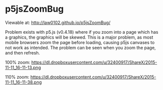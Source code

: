 # p5jsZoomBug
Viewable at: http://law0102.github.io/p5jsZoomBug/

Problem exists with p5.js (v0.4.18) where if you zoom into a page which has a graphics, the graphics will be skewed. This is a major problem, as most mobile browsers zoom the page before loading, causing p5js canvases to not work as intended. The problem can be seen when you zoom the page, and then refresh.

100% zoom: https://dl.dropboxusercontent.com/u/32400917/ShareX/2015-11-11_16-11-13.png

110% zoom: https://dl.dropboxusercontent.com/u/32400917/ShareX/2015-11-11_16-11-38.png
